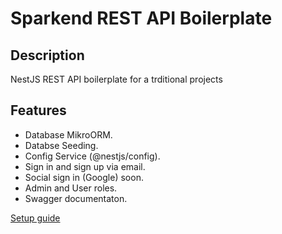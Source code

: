 # Sparkend REST API Boilerplate

## Description
NestJS REST API boilerplate for a trditional projects

## Features
- Database MikroORM.
- Databse Seeding.
- Config Service (@nestjs/config).
- Sign in and sign up via email.
- Social sign in (Google) soon.
- Admin and User roles.
- Swagger documentaton.

[Setup guide](/docs/setup.md)